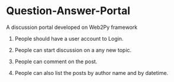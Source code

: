 # Question-Answer-Portal
A discussion portal developed on Web2Py framework

1) People should have a user account to Login.

2) People can start discussion on a any new topic.

3) People can comment on the post.

4) People can also list the posts by author name and by datetime.
